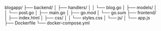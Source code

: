 blogapp/
├── backend/
│   ├── handlers/
│   │   └── blog.go
│   ├── models/
│   │   └── post.go
│   ├── main.go
│   ├── go.mod
│   └── go.sum
├── frontend/
│   ├── index.html
│   ├── css/
│   │   └── styles.css
│   └── js/
│       └── app.js
├── Dockerfile
└── docker-compose.yml